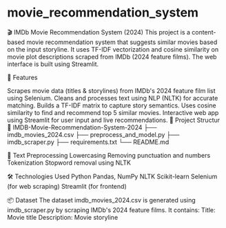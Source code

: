 # movie_recommendation_system

🎬 IMDb Movie Recommendation System (2024) This project is a content-based movie recommendation system that suggests similar movies based on the input storyline. It uses TF-IDF vectorization and cosine similarity on movie plot descriptions scraped from IMDb (2024 feature films). The web interface is built using Streamlit.

🚀 Features

Scrapes movie data (titles & storylines) from IMDb's 2024 feature film list using Selenium.
Cleans and processes text using NLP (NLTK) for accurate matching.
Builds a TF-IDF matrix to capture story semantics.
Uses cosine similarity to find and recommend top 5 similar movies.
Interactive web app using Streamlit for user input and live recommendations.
📁 Project Structur 📂 IMDB-Movie-Recommendation-System-2024 ├── imdb_movies_2024.csv ├── preprocess_and_model.py ├── imdb_scraper.py ├── requirements.txt └── README.md

🧹 Text Preprocessing Lowercasing Removing punctuation and numbers Tokenization Stopword removal using NLTK

🛠 Technologies Used Python Pandas, NumPy NLTK Scikit-learn Selenium (for web scraping) Streamlit (for frontend)

📦 Dataset The dataset imdb_movies_2024.csv is generated using imdb_scraper.py by scraping IMDb's 2024 feature films. It contains: Title: Movie title Description: Movie storyline
